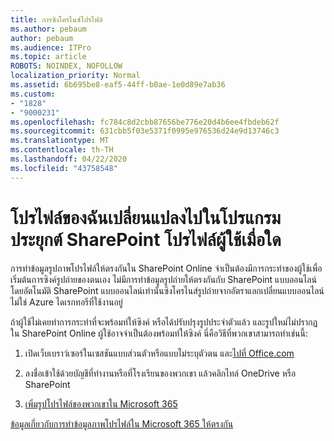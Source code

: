 ```yaml
---
title: การซิงโครไนซ์โปรไฟล์
ms.author: pebaum
author: pebaum
ms.audience: ITPro
ms.topic: article
ROBOTS: NOINDEX, NOFOLLOW
localization_priority: Normal
ms.assetid: 6b695be8-eaf5-44ff-b0ae-1e0d89e7ab36
ms.custom:
- "1828"
- "9000231"
ms.openlocfilehash: fc784c8d2cbb87656be776e20d4b6ee4fbdeb62f
ms.sourcegitcommit: 631cbb5f03e5371f0995e976536d24e9d13746c3
ms.translationtype: MT
ms.contentlocale: th-TH
ms.lasthandoff: 04/22/2020
ms.locfileid: "43758548"
---
```

# <a name="when-do-my-profile-changes-sync-to-the-sharepoint-user-profile-application"></a>โปรไฟล์ของฉันเปลี่ยนแปลงไปในโปรแกรมประยุกต์ SharePoint โปรไฟล์ผู้ใช้เมื่อใด

การทําข้อมูลรูปภาพโปรไฟล์ให้ตรงกันใน SharePoint Online จําเป็นต้องมีการกระทําของผู้ใช้เพื่อเริ่มต้นการซิงค์รูปถ่ายของตนเอง ไม่มีการทําข้อมูลรูปถ่ายให้ตรงกันกับ SharePoint แบบออนไลน์โดยอัตโนมัติ SharePoint แบบออนไลน์เท่านั้นซิงโครไนส์รูปถ่ายจากอัตราแลกเปลี่ยนแบบออนไลน์ ไม่ใช่ Azure ไดเรกทอรีที่ใช้งานอยู่

ถ้าผู้ใช้ไม่เคยทําการกระทําที่จะพร้อมท์ให้ซิงค์ หรือได้ปรับปรุงรูปประจําตัวแล้ว และรูปใหม่ไม่ปรากฏใน SharePoint Online ผู้ใช้อาจจําเป็นต้องพร้อมท์ให้ซิงค์ นี่คือวิธีที่พวกเขาสามารถทําเช่นนี้:

1. เปิดเว็บเบราว์เซอร์ในเซสชันแบบส่วนตัวหรือแบบไม่ระบุตัวตน และ[ไปที่ Office.com](https://www.office.com/)

2. ลงชื่อเข้าใช้ด้วยบัญชีที่ทํางานหรือที่โรงเรียนของพวกเขา แล้วคลิกไทล์ OneDrive หรือ SharePoint

3. [เพิ่มรูปโปรไฟล์ของพวกเขาใน Microsoft 365](https://support.office.com/article/Add-your-profile-photo-to-Office-365-2eaf93fd-b3f1-43b9-9cdc-bdcd548435b7)

[ข้อมูลเกี่ยวกับการทําข้อมูลภาพโปรไฟล์ใน Microsoft 365 ให้ตรงกัน](https://support.office.com/article/Information-about-user-profile-synchronization-in-SharePoint-Online-177eb196-5887-43c9-84c3-b98a43d35129)

